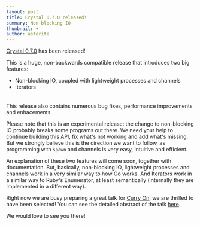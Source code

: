 ```yaml
---
layout: post
title: Crystal 0.7.0 released!
summary: Non-blocking IO
thumbnail: +
author: asterite
---
```


[Crystal 0.7.0](https://github.com/crystal-lang/crystal/releases/tag/0.7.0) has been released!

This is a huge, non-backwards compatible release that introduces two big features:

<ul class="goals" style="padding-bottom:20px">
  <li>Non-blocking IO, coupled with lightweight processes and channels</li>
  <li>Iterators</li>
</ul>

This release also contains numerous bug fixes, performance improvements and enhacements.

Please note that this is an experimental release: the change to non-blocking IO probably breaks
some programs out there. We need your help to continue building this API, fix what's not working
and add what's missing. But we strongly believe this is the direction we want to follow, as programming
with `spawn` and channels is very easy, intuitive and efficient.

An explanation of these two features will come soon, together with documentation. But, basically,
non-blocking IO, lightweight processes and channels work in a very similar way to how Go works. And
Iterators work in a similar way to Ruby's Enumerator, at least semantically (internally they are
implemented in a different way).

Right now we are busy preparing a great talk for [Curry On](http://curry-on.org/), we are thrilled
to have been selected! You can see the detailed abstract of the talk
[here](http://2015.ecoop.org/event/curryon-crystal-a-programming-language-for-humans-and-computers).

We would love to see you there!
